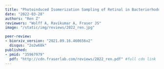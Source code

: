 ```yaml
---
title: "Photoinduced Isomerization Sampling of Retinal in Bacteriorhodopsin"
date: "2022-03-28"
authors: "Ren Z"
reviewers: "Wolff A, Ravikumar A, Fraser JS"
image: "/static/img/reviews/2022_ren.jpg"

peer-review:
- biorxiv_version: "2021.09.16.460656v2"
  disqus: "2o2w68k"
published:
- pmid: "35967979"
  pdf: "http://cdn.fraserlab.com/reviews/2022_ren.pdf" #full cdn link
---
```

